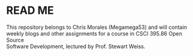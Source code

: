 # READ ME
  
This repository belongs to Chris Morales (Megamega53) and will contain   
weekly blogs and other assignments for a course in CSCI 395.86 Open Source  
Software Development, lectured by Prof. Stewart Weiss.

